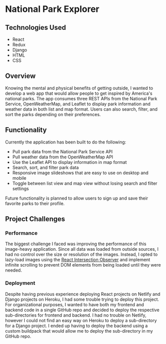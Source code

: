 # National Park Explorer

## Technologies Used
<ul>
    <li>React</li>
    <li>Redux</li>
    <li>Django</li>
    <li>HTML</li>
    <li>CSS</li>
</ul>

## Overview
Knowing the mental and physical benefits of getting outside, I wanted to develop a web app that would allow people to get inspired by America's national parks. The app consumes three REST APIs from the National Park Service, OpenWeatherMap, and Leaflet to display park information and weather data in both list and map format. Users can also search, filter, and sort the parks depending on their preferences.

## Functionality
Currently the application has been built to do the following:
<ul>
  <li>Pull park data from the National Park Service API</li>
  <li>Pull weather data from the OpenWeatherMap API</li>
  <li>Use the Leaflet API to display information in map format</li>
  <li>Search, sort, and filter park data</li>
  <li>Responsive image slideshows that are easy to use on desktop and mobile</li>
  <li>Toggle between list view and map view without losing search and filter settings</li>
</ul>

Future functionality is planned to allow users to sign up and save their favorite parks to their profile. 

## Project Challenges
### Performance
The biggest challenge I faced was improving the performance of this image-heavy application. Since all data was loaded from outside sources, I had no control over the size or resolution of the images. Instead, I opted to lazy-load images using the <a class="plain-text-link" href="https://www.npmjs.com/package/react-intersection-observer" target="_blank" rel="noreferrer">React Intersection Observer</a> and implement infinite scrolling to prevent DOM elements from being loaded until they were needed. 

### Deployment
Despite having previous experience deploying React projects on Netlify and Django projects on Heroku, I had some trouble trying to deploy this project. For organizational purposes, I wanted to have both my frontend and backend code in a single GitHub repo and decided to deploy the respective sub-directories for frontend and backend. I had no trouble on Netlify, however I could not find an easy way on Heroku to deploy a sub-directory for a Django project. I ended up having to deploy the backend using a custom buildpack that would allow me to deploy the sub-directory in my GitHub repo.
                            
